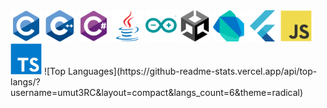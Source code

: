 <div class="icons">
  <img src="https://raw.githubusercontent.com/devicons/devicon/master/icons/c/c-original.svg" alt="c" width="50" height="50">
  <img src="https://raw.githubusercontent.com/devicons/devicon/master/icons/cplusplus/cplusplus-original.svg" alt="cplusplus" width="50" height="50">
  <img src="https://raw.githubusercontent.com/devicons/devicon/master/icons/csharp/csharp-original.svg" alt="csharp" width="50" height="50">
  <img src="https://raw.githubusercontent.com/devicons/devicon/master/icons/java/java-original.svg" alt="java" width="50" height="50">
  <img src="https://raw.githubusercontent.com/devicons/devicon/master/icons/arduino/arduino-original.svg" alt="arduino" width="50" height="50">
  <img src="https://raw.githubusercontent.com/devicons/devicon/master/icons/unity/unity-original.svg" alt="unity" width="50" height="50">
  <img src="https://raw.githubusercontent.com/devicons/devicon/master/icons/dart/dart-original.svg" alt="flutter" width="50" height="50">
  <img src="https://raw.githubusercontent.com/devicons/devicon/master/icons/flutter/flutter-original.svg" alt="flutter" width="50" height="50">
  <img src="https://raw.githubusercontent.com/devicons/devicon/master/icons/javascript/javascript-original.svg" alt="flutter" width="50" height="50">
  <img src="https://raw.githubusercontent.com/devicons/devicon/master/icons/typescript/typescript-original.svg" alt="flutter" width="50" height="50">
  ![Top Languages](https://github-readme-stats.vercel.app/api/top-langs/?username=umut3RC&layout=compact&langs_count=6&theme=radical)
</div>
